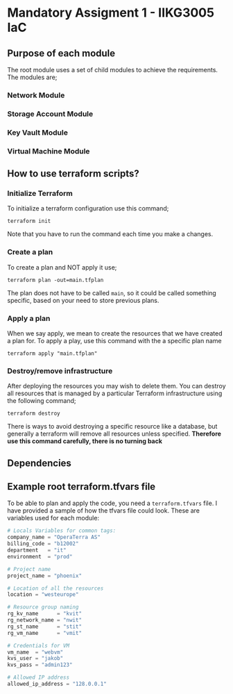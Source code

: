 # Mandatory Assigment 1 - IIKG3005 IaC

## Purpose of each module

The root module uses a set of child modules to achieve the requirements. The modules are; 

### Network Module

### Storage Account Module

### Key Vault Module

### Virtual Machine Module


## How to use terraform scripts?

### Initialize Terraform 
To initialize a terraform configuration use this command;

```terminal
terraform init
```
Note that you have to run the command each time you make a changes. 

### Create a plan
To create a plan and NOT apply it use;
```terminal
terraform plan -out=main.tfplan
```
The plan does not have to be called `main`, so it could be called something specific, based on your need to store previous plans.

### Apply a plan 
When we say apply, we mean to create the resources that we have created a plan for. To apply a play, use this command with the a specific plan name

```terminal
terraform apply "main.tfplan"
```

### Destroy/remove infrastructure
After deploying the resources you may wish to delete them. You can destroy all resources that is managed by a particular Terraform infrastructure using the following command;

```terminal
terraform destroy
```

There is ways to avoid destroying a specific resource like a database, but generally a terraform will remove all resources unless specified. **Therefore use this command carefully, there is no turning back**


## Dependencies 


## Example root terraform.tfvars file 

To be able to plan and apply the code, you need a `terraform.tfvars` file. I have provided a sample of how the tfvars file could look. These are variables used for each module:

```tfvars
# Locals Variables for common tags:
company_name = "OperaTerra AS"
billing_code = "b12002"
department   = "it"
environment  = "prod"

# Project name
project_name = "phoenix"

# Location of all the resources
location = "westeurope"

# Resource group naming
rg_kv_name      = "kvit"
rg_network_name = "nwit"
rg_st_name      = "stit"
rg_vm_name      = "vmit"

# Credentials for VM
vm_name  = "webvm"
kvs_user = "jakob"
kvs_pass = "admin123"

# Allowed IP address
allowed_ip_address = "128.0.0.1"

```

